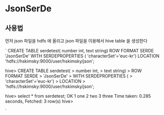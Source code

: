 # JsonSerDe

## 사용법

먼저 json 파일을 hdfs 에 올리고 json 파일을 이용해서 hive table 을 생성한다

`
CREATE TABLE serdetest(
  number int,
  text string)
ROW FORMAT SERDE
  'JsonSerDe'
WITH SERDEPROPERTIES (
  'characterSet'='euc-kr')
LOCATION
  'hdfs://hskimsky:9000/user/hskimsky/json';

hive> CREATE TABLE serdetest(
    >   number int,
    >   text string)
    > ROW FORMAT SERDE
    >   'JsonSerDe'
    > WITH SERDEPROPERTIES (
    >   'characterSet'='euc-kr')
    > LOCATION
    >   'hdfs://hskimsky:9000/user/hskimsky/json';

hive> select * from serdetest;
OK
1	one
2	two
3	three
Time taken: 0.285 seconds, Fetched: 3 row(s)
hive>

`
